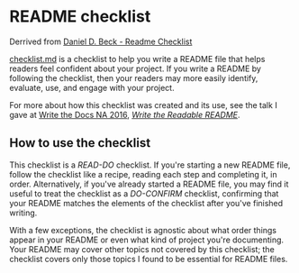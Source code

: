 # README checklist

Derrived from [Daniel D. Beck - Readme Checklist](https://github.com/ddbeck/readme-checklist)

[checklist.md](checklist.md) is a checklist to help you write a README file
that helps readers feel confident about your project. If you write a README by
following the checklist, then your readers may more easily identify, evaluate,
use, and engage with your project.


For more about how this checklist was created and its use, see the talk I gave
at [Write the Docs NA 2016](http://www.writethedocs.org/conf/na/2016/),
*[Write the Readable README](https://www.youtube.com/watch?v=2dAK42B7qtw)*.


## How to use the checklist

This checklist is a *READ-DO* checklist. If you're starting a new README file,
follow the checklist like a recipe, reading each step and completing it, in
order. Alternatively, if you've already started a README file, you may find it
useful to treat the checklist as a *DO-CONFIRM* checklist, confirming that your
README matches the elements of the checklist after you've finished writing.

With a few exceptions, the checklist is agnostic about what order things appear
in your README or even what kind of project you're documenting. Your README may
cover other topics not covered by this checklist; the checklist covers only
those topics I found to be essential for README files.

